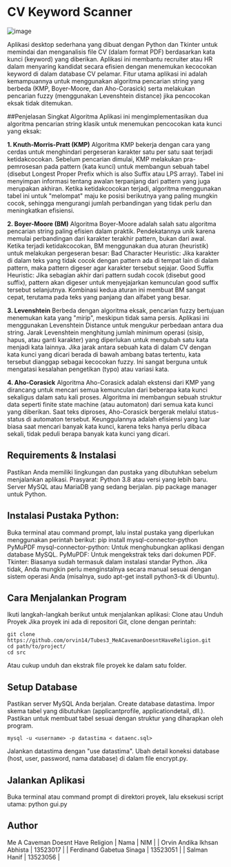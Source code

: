 # CV Keyword Scanner

![image](https://github.com/user-attachments/assets/8f4e6970-12d2-439a-b365-fb9fd4a06935)

Aplikasi desktop sederhana yang dibuat dengan Python dan Tkinter untuk memindai dan menganalisis file CV (dalam format PDF) berdasarkan kata kunci (keyword) yang diberikan. Aplikasi ini membantu recruiter atau HR dalam menyaring kandidat secara efisien dengan menemukan kecocokan keyword di dalam database CV pelamar. Fitur utama aplikasi ini adalah kemampuannya untuk menggunakan algoritma pencarian string yang berbeda (KMP, Boyer-Moore, dan Aho-Corasick) serta melakukan pencarian fuzzy (menggunakan Levenshtein distance) jika pencocokan eksak tidak ditemukan.

##Penjelasan Singkat Algoritma
Aplikasi ini mengimplementasikan dua algoritma pencarian string klasik untuk menemukan pencocokan kata kunci yang eksak:

**1. Knuth-Morris-Pratt (KMP)**
Algoritma KMP bekerja dengan cara yang cerdas untuk menghindari pergeseran karakter satu per satu saat terjadi ketidakcocokan. Sebelum pencarian dimulai, KMP melakukan pra-pemrosesan pada pattern (kata kunci) untuk membangun sebuah tabel (disebut Longest Proper Prefix which is also Suffix atau LPS array). Tabel ini menyimpan informasi tentang awalan terpanjang dari pattern yang juga merupakan akhiran. Ketika ketidakcocokan terjadi, algoritma menggunakan tabel ini untuk "melompat" maju ke posisi berikutnya yang paling mungkin cocok, sehingga mengurangi jumlah perbandingan yang tidak perlu dan meningkatkan efisiensi.

**2. Boyer-Moore (BM)**
Algoritma Boyer-Moore adalah salah satu algoritma pencarian string paling efisien dalam praktik. Pendekatannya unik karena memulai perbandingan dari karakter terakhir pattern, bukan dari awal. Ketika terjadi ketidakcocokan, BM menggunakan dua aturan (heuristik) untuk melakukan pergeseran besar:
Bad Character Heuristic: Jika karakter di dalam teks yang tidak cocok dengan pattern ada di tempat lain di dalam pattern, maka pattern digeser agar karakter tersebut sejajar.
Good Suffix Heuristic: Jika sebagian akhir dari pattern sudah cocok (disebut good suffix), pattern akan digeser untuk menyejajarkan kemunculan good suffix tersebut selanjutnya.
Kombinasi kedua aturan ini membuat BM sangat cepat, terutama pada teks yang panjang dan alfabet yang besar.

**3. Levenshtein**
Berbeda dengan algoritma eksak, pencarian fuzzy bertujuan menemukan kata yang "mirip", meskipun tidak sama persis. Aplikasi ini menggunakan Levenshtein Distance untuk mengukur perbedaan antara dua string.
Jarak Levenshtein menghitung jumlah minimum operasi (sisip, hapus, atau ganti karakter) yang diperlukan untuk mengubah satu kata menjadi kata lainnya. Jika jarak antara sebuah kata di dalam CV dengan kata kunci yang dicari berada di bawah ambang batas tertentu, kata tersebut dianggap sebagai kecocokan fuzzy. Ini sangat berguna untuk mengatasi kesalahan pengetikan (typo) atau variasi kata.


**4. Aho-Corasick**
Algoritma Aho-Corasick adalah ekstensi dari KMP yang dirancang untuk mencari semua kemunculan dari beberapa kata kunci sekaligus dalam satu kali proses. Algoritma ini membangun sebuah struktur data seperti finite state machine (atau automaton) dari semua kata kunci yang diberikan.
Saat teks diproses, Aho-Corasick bergerak melalui status-status di automaton tersebut. Keunggulannya adalah efisiensi yang luar biasa saat mencari banyak kata kunci, karena teks hanya perlu dibaca sekali, tidak peduli berapa banyak kata kunci yang dicari.

## Requirements & Instalasi

Pastikan Anda memiliki lingkungan dan pustaka yang dibutuhkan sebelum menjalankan aplikasi.
Prasyarat:
Python 3.8 atau versi yang lebih baru.
Server MySQL atau MariaDB yang sedang berjalan.
pip package manager untuk Python.

## Instalasi Pustaka Python:

Buka terminal atau command prompt, lalu instal pustaka yang diperlukan menggunakan perintah berikut:
pip install mysql-connector-python PyMuPDF
mysql-connector-python: Untuk menghubungkan aplikasi dengan database MySQL.
PyMuPDF: Untuk mengekstrak teks dari dokumen PDF.
Tkinter: Biasanya sudah termasuk dalam instalasi standar Python. Jika tidak, Anda mungkin perlu menginstalnya secara manual sesuai dengan sistem operasi Anda (misalnya, sudo apt-get install python3-tk di Ubuntu).

## Cara Menjalankan Program
Ikuti langkah-langkah berikut untuk menjalankan aplikasi:
Clone atau Unduh Proyek
Jika proyek ini ada di repositori Git, clone dengan perintah:
```
git clone https://github.com/orvin14/Tubes3_MeACavemanDoesntHaveReligion.git
cd path/to/project/
cd src
```
Atau cukup unduh dan ekstrak file proyek ke dalam satu folder.

## Setup Database
Pastikan server MySQL Anda berjalan.
Create database datastima.
Impor skema tabel yang dibutuhkan (applicantprofile, applicationdetail, dll.). Pastikan untuk membuat tabel sesuai dengan struktur yang diharapkan oleh program.
```
mysql -u <username> -p datastima < dataenc.sql>
```
Jalankan datastima dengan "use datastima".
Ubah detail koneksi database (host, user, password, nama database) di dalam file encrypt.py.

## Jalankan Aplikasi
Buka terminal atau command prompt di direktori proyek, lalu eksekusi script utama:
python gui.py

## Author
Me A Caveman Doesnt Have Religion
| Nama | NIM |
| Orvin Andika Ikhsan Abhista | 13523017 |
| Ferdinand Gabetua Sinaga | 13523051 |
| Salman Hanif | 13523056 |
